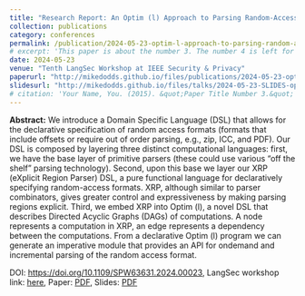```yaml
---
title: "Research Report: An Optim (l) Approach to Parsing Random-Access Formats"
collection: publications
category: conferences
permalink: /publication/2024-05-23-optim-l-approach-to-parsing-random-access-formats
# excerpt: 'This paper is about the number 3. The number 4 is left for future work.'
date: 2024-05-23
venue: "Tenth LangSec Workshop at IEEE Security & Privacy"
paperurl: "http://mikedodds.github.io/files/publications/2024-05-23-optim-l-approach-to-parsing-random-access-formats.pdf"
slidesurl: "http://mikedodds.github.io/files/talks/2024-05-23-SLIDES-optim-l-approach-to-parsing-random-access-formats.pdf"
# citation: 'Your Name, You. (2015). &quot;Paper Title Number 3.&quot; <i>Journal 1</i>. 1(3).'
---
```


**Abstract:** We introduce a Domain Specific Language (DSL) that allows for the declarative specification of random access formats (formats that include offsets or require out of order parsing, e.g., zip, ICC, and PDF). Our DSL is composed by layering three distinct computational languages: first, we have the base layer of primitive parsers (these could use various “off the shelf” parsing technology). Second, upon this base we layer our XRP (eXplicit Region Parser) DSL, a pure functional language for declaratively specifying random-access formats. XRP, although similar to parser combinators, gives greater control and expressiveness by making parsing regions explicit. Third, we embed XRP into Optim (l), a novel DSL that describes Directed Acyclic Graphs (DAGs) of computations. A node represents a computation in XRP, an edge represents a dependency between the computations. From a declarative Optim (l) program we can generate an imperative module that provides an API for ondemand and incremental parsing of the random access format.

DOI: <https://doi.org/10.1109/SPW63631.2024.00023>, LangSec workshop link: [here](https://langsec.org/spw24/abstracts.html#rr1), Paper: [PDF](http://mikedodds.github.io/files/publications/2024-05-23-optim-l-approach-to-parsing-random-access-formats.pdf), Slides: [PDF](http://mikedodds.github.io/files/talks/2024-05-23-SLIDES-optim-l-approach-to-parsing-random-access-formats.pdf)